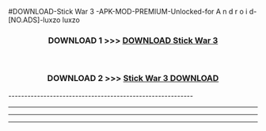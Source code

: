 #DOWNLOAD-Stick War 3 -APK-MOD-PREMIUM-Unlocked-for A n d r o i d-[NO.ADS]-luxzo luxzo 



<div align="center">

<h3>DOWNLOAD 1 >>> <a href="https://getmod2.web.app/?judul=Stick War 3 ">DOWNLOAD Stick War 3 </a></h3><br>

<h3>DOWNLOAD 2 >>> <a href="https://getmod2.web.app/?judul=Stick War 3 ">Stick War 3  DOWNLOAD </a></h3>

</div>
----------------------------------------------------------

----------------------------------------------------------

----------------------------------------------------------

----------------------------------------------------------



